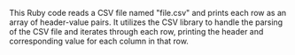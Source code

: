 This Ruby code reads a CSV file named "file.csv" and prints each row as an array of header-value pairs. It utilizes the CSV library to handle the parsing of the CSV file and iterates through each row, printing the header and corresponding value for each column in that row.
